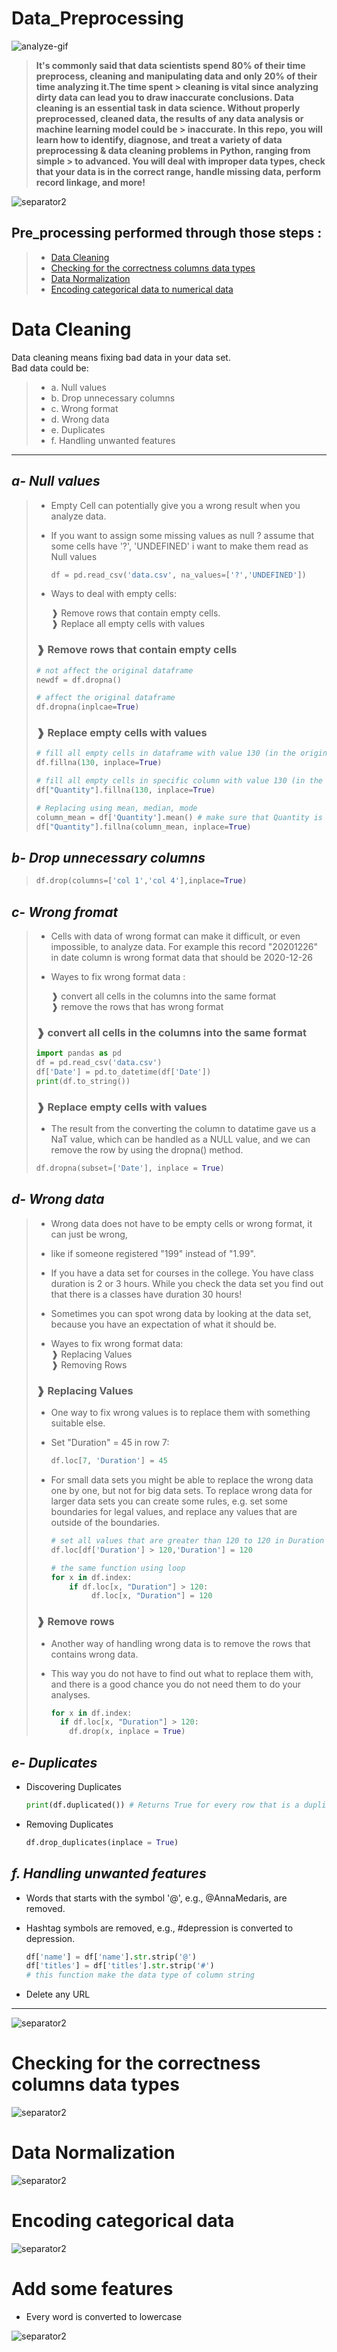 # Data_Preprocessing
![analyze-gif](https://user-images.githubusercontent.com/99830416/216808760-167a7c01-12ff-462f-afc5-91771ecb5508.gif)

> <b> It's commonly said that data scientists spend 80% of their time preprocess, cleaning and manipulating data and only 20% of their time analyzing it.The time spent > cleaning is vital since analyzing dirty data can lead you to draw inaccurate conclusions.
> Data cleaning is an essential task in data science. Without properly preprocessed, cleaned data, the results of any data analysis or machine learning model could be > inaccurate. In this repo, you will learn how to identify, diagnose, and treat a variety of data preprocessing & data cleaning problems in Python, ranging from simple  > to advanced. You will deal with improper data types, check that your data is in the correct range, handle missing data, perform record linkage, and more!</b>

![separator2](https://i.imgur.com/4gX5WFr.png)

## Pre_processing performed through those steps :
> - [Data Cleaning ](#data-cleaning)
> - [Checking for the correctness columns data types](#checking-for-the-correctness-columns-data-types)
> - [Data Normalization](#data-normalization)
> - [Encoding categorical data to numerical data](#encoding-categorical-data-to-numerical-data)

# Data Cleaning 
Data cleaning means fixing bad data in your data set.<br>
Bad data could be: 

>  - a. Null values
>  - b. Drop unnecessary columns
>  - c. Wrong format
>  - d. Wrong data
>  - e. Duplicates
>  - f. Handling unwanted features

---
## *a- Null values*

> - Empty Cell can potentially give you a wrong result when you analyze data.
> - If you want to assign some missing values as null ? assume that some cells have '?', 'UNDEFINED' i want to make them read as Null values
>    ```py
>    df = pd.read_csv('data.csv', na_values=['?','UNDEFINED'])
>    ```
> - Ways to deal with empty cells:
>
>   ❱ Remove rows that contain empty cells.<br> 
>   ❱ Replace all empty cells with values <br> 
>
> ### ❱ Remove rows that contain empty cells
>  ```py
>  # not affect the original dataframe
>  newdf = df.dropna()
>
>  # affect the original dataframe
>  df.dropna(inplcae=True)
>  ```
> ### ❱ Replace empty cells with values
> ```py
> # fill all empty cells in dataframe with value 130 (in the original dataframe)
> df.fillna(130, inplace=True)
>
> # fill all empty cells in specific column with value 130 (in the original dataframe)
> df["Quantity"].fillna(130, inplace=True)
>
> # Replacing using mean, median, mode
> column_mean = df['Quantity'].mean() # make sure that Quantity is column is int data type
> df["Quantity"].fillna(column_mean, inplace=True)
> ```

## *b- Drop unnecessary columns*
>  ```py
>  df.drop(columns=['col 1','col 4'],inplace=True)
>  ```

## *c- Wrong fromat*
> - Cells with data of wrong format can make it difficult, or even impossible, to analyze data. For example this record "20201226" in date column is wrong format data 
>   that should be 2020-12-26
> - Wayes to fix wrong format data :
>
>     ❱ convert all cells in the columns into the same format<br> 
>     ❱ remove the rows that has wrong format 
>     
> ### ❱ convert all cells in the columns into the same format
> ```py
> import pandas as pd
> df = pd.read_csv('data.csv')
> df['Date'] = pd.to_datetime(df['Date'])
> print(df.to_string())
> ```
> ### ❱ Replace empty cells with values
>
> - The result from the converting the column to datatime  gave us a NaT value, which can be handled as a NULL value, and we can remove the row by using the dropna()       method.
>
> ```py
> df.dropna(subset=['Date'], inplace = True)
> ```

## *d- Wrong data*
> -  Wrong data does not have to be empty cells or wrong format, it can just be wrong,
>
> -  like if someone registered "199" instead of "1.99".
>
> -  If you have a data set for courses in the college. You have class duration is 2 or 3 hours. While you check the data set you find out that there is a classes have      duration 30 hours! 
>
> - Sometimes you can spot wrong data by looking at the data set, because you have an expectation of what it should be.
>
> - Wayes to fix wrong format data: <br>
>     ❱ Replacing Values<br> 
>     ❱ Removing Rows
>
> ### ❱ Replacing Values
> - One way to fix wrong values is to replace them with something suitable else.
> - Set "Duration" = 45 in row 7:
>  
>   ```py
>   df.loc[7, 'Duration'] = 45
>   ```
>   
> - For small data sets you might be able to replace the wrong data one by one, but not for big data sets. To replace wrong data for larger data sets you can create       some   rules, e.g. set some boundaries for legal values, and replace any values that are outside of the boundaries.
>
>   ```py
>   # set all values that are greater than 120 to 120 in Duration column
>   df.loc[df['Duration'] > 120,'Duration'] = 120 
>   ```
>   
>   ```py
>   # the same function using loop 
>   for x in df.index:
>       if df.loc[x, "Duration"] > 120:
>            df.loc[x, "Duration"] = 120
>   ```
>   
>### ❱ Remove rows
>   
>- Another way of handling wrong data is to remove the rows that contains wrong data.
>- This way you do not have to find out what to replace them with, and there is a good chance you do not need them to do your analyses.
>
>   ```py
>   for x in df.index:
>     if df.loc[x, "Duration"] > 120:
>       df.drop(x, inplace = True)
>   ```
   
## *e- Duplicates*
- Discovering Duplicates
  
  ```py
  print(df.duplicated()) # Returns True for every row that is a duplicate, othwerwise False
  ```
 
 - Removing Duplicates
 
   ```py
   df.drop_duplicates(inplace = True)
   ```
   
## *f. Handling unwanted features*
- Words that starts with the symbol '@', e.g., @AnnaMedaris, are removed.
- Hashtag symbols are removed, e.g., #depression is converted to depression.
  
  ```py
  df['name'] = df['name'].str.strip('@')
  df['titles'] = df['titles'].str.strip('#')
  # this function make the data type of column string
  ```

- Delete any URL

---
![separator2](https://i.imgur.com/4gX5WFr.png)
# Checking for the correctness columns data types  

![separator2](https://i.imgur.com/4gX5WFr.png)
# Data Normalization

![separator2](https://i.imgur.com/4gX5WFr.png)
# Encoding categorical data 

![separator2](https://i.imgur.com/4gX5WFr.png)
# Add some features
- Every word is converted to lowercase

![separator2](https://i.imgur.com/4gX5WFr.png)
